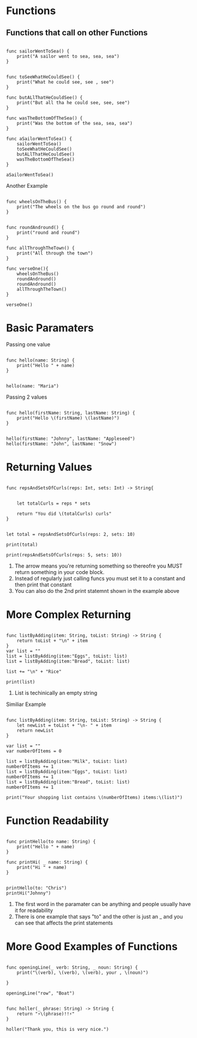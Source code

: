 # Functions


## Functions that call on other Functions



```

func sailorWentToSea() {
    print("A sailor went to sea, sea, sea")
}


func toSeeWhatHeCouldSee() {
    print("What he could see, see , see")
}

func butALlThatHeCouldSee() {
    print("But all tha he could see, see, see")
}

func wasTheBottomOfTheSea() {
    print("Was the bottom of the sea, sea, sea")
}

func aSailorWentToSea() {
    sailorWentToSea()
    toSeeWhatHeCouldSee()
    butALlThatHeCouldSee()
    wasTheBottomOfTheSea()
}

aSailorWentToSea()

```

Another Example

```

func wheelsOnTheBus() {
    print("The wheels on the bus go round and round")
}


func roundAndround() {
    print("round and round")
}

func allThroughTheTown() {
    print("All through the town")
}

func verseOne(){
    wheelsOnTheBus()
    roundAndround()
    roundAndround()
    allThroughTheTown()
}

verseOne()

```

# Basic Paramaters

Passing one value

```

func hello(name: String) {
    print("Hello " + name)
}

```

```

hello(name: "Maria")

```
Passing 2 values

```

func hello(firstName: String, lastName: String) {
    print("Hello \(firstName) \(lastName)")
}

```

```

hello(firstName: "Johnny", lastName: "Appleseed")
hello(firstName: "John", lastName: "Snow")

```

# Returning Values

```

func repsAndSetsOfCurls(reps: Int, sets: Int) -> String{
  
    
    let totalCurls = reps * sets
    
    return "You did \(totalCurls) curls"
}

```

```

let total = repsAndSetsOfCurls(reps: 2, sets: 10)

print(total)

print(repsAndSetsOfCurls(reps: 5, sets: 10))

```

1. The arrow means you're returning something so thereofre you MUST return something in your code block.
2. Instead of regularly just calling funcs you must set it to a constant and then print that constant
3. You can also do the 2nd print statemnt shown in the example above

# More Complex Returning 

```

func listByAdding(item: String, toList: String) -> String {
    return toList + "\n" + item
}
var list = ""
list = listByAdding(item:"Eggs", toList: list)
list = listByAdding(item:"Bread", toList: list)

list += "\n" + "Rice"

print(list)

```

1. List is techinically an empty string

Similiar Example 

```

func listByAdding(item: String, toList: String) -> String {
    let newList = toList + "\n- " + item
    return newList
}

var list = ""
var numberOfItems = 0

list = listByAdding(item:"Milk", toList: list)
numberOfItems += 1
list = listByAdding(item:"Eggs", toList: list)
numberOfItems += 1
list = listByAdding(item:"Bread", toList: list)
numberOfItems += 1

print("Your shopping list contains \(numberOfItems) items:\(list)")

```

# Function Readability

```

func printHello(to name: String) {
    print("Hello " + name)
}

func printHi( _ name: String) {
    print("Hi " + name)
}


printHello(to: "Chris")
printHi("Johnny")

```

1. The first word in the paramater can be anything and people usually have it for readability
2. There is one example that says "to" and the other is just an  _  and you can see that affects the print statements

# More Good Examples of Functions

```

func openingLine(_ verb: String, _ noun: String) {
    print("\(verb), \(verb), \(verb), your , \(noun)")
    
}

openingLine("row", "Boat")

```

```

func holler(_ phrase: String) -> String {
    return "⚡️\(phrase)!!⚡️"
}

holler("Thank you, this is very nice.")

```

